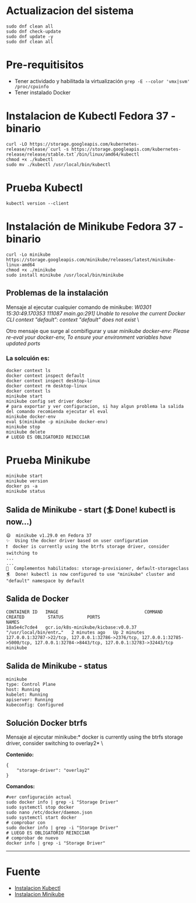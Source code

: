 # Actualizacion del sistema

```
sudo dnf clean all
sudo dnf check-update
sudo dnf update -y
sudo dnf clean all
```
# Pre-requitisitos

- Tener actividado y habilitada la virtualización `grep -E --color 'vmx|svm' /proc/cpuinfo`
- Tener instalado Docker


# Instalacion de Kubectl Fedora 37 - binario

```
curl -LO https://storage.googleapis.com/kubernetes-release/release/`curl -s https://storage.googleapis.com/kubernetes-release/release/stable.txt`/bin/linux/amd64/kubectl
chmod +x ./kubectl
sudo mv ./kubectl /usr/local/bin/kubectl
```

# Prueba Kubectl
`kubectl version --client`


# Instalación de Minikube Fedora 37 - binario

```
curl -Lo minikube https://storage.googleapis.com/minikube/releases/latest/minikube-linux-amd64
chmod +x ./minikube
sudo install minikube /usr/local/bin/minikube
```

## Problemas de la instalación
Mensaje al ejecutar cualquier comando de minikube: *W0301 15:30:49.170353  111087 main.go:291] Unable to resolve the current Docker CLI context "default": context "default" does not exist* \

Otro mensaje que surge al combifigurar y usar *minikube docker-env*: *Please re-eval your docker-env, To ensure your environment variables have updated ports*

### La solcuión es:

```
docker context ls
docker context inspect default
docker context inspect desktop-linux
docker context rm desktop-linux
docker context ls
minikube start 
minikube config set driver docker
# para exportar y ver configuracion, si hay algun problema la salida del comando recomienda ejecutar el eval
minikube docker-env  
eval $(minikube -p minikube docker-env)
minikube stop
minikube delete
# LUEGO ES OBLIGATORIO REINICIAR
```

# Prueba Minikube
```
minikube start
minikube version
docker ps -a
minikube status
```

## Salida de Minikube - start (🏄  Done! kubectl is now...)
```
😄  minikube v1.29.0 en Fedora 37
✨  Using the docker driver based on user configuration
❗  docker is currently using the btrfs storage driver, consider switching to
...
...
🌟  Complementos habilitados: storage-provisioner, default-storageclass
🏄  Done! kubectl is now configured to use "minikube" cluster and "default" namespace by default
```

## Salida de Docker
```
CONTAINER ID   IMAGE                                 COMMAND                  CREATED         STATUS         PORTS                                                                                                                                  NAMES
18a5e4c7cde4   gcr.io/k8s-minikube/kicbase:v0.0.37   "/usr/local/bin/entr…"   2 minutes ago   Up 2 minutes   127.0.0.1:32787->22/tcp, 127.0.0.1:32786->2376/tcp, 127.0.0.1:32785->5000/tcp, 127.0.0.1:32784->8443/tcp, 127.0.0.1:32783->32443/tcp   minikube
```

## Salida de Minikube - status
```
minikube
type: Control Plane
host: Running
kubelet: Running
apiserver: Running
kubeconfig: Configured
```

## Solución Docker btrfs
Mensaje al ejecutar minikube:* docker is currently using the btrfs storage driver, consider switching to overlay2* \


**Contenido:**
```
{
    "storage-driver": "overlay2"
}
```

**Comandos:**
```
#ver configuración actual
sudo docker info | grep -i "Storage Driver"
sudo systemctl stop docker
sudo nano /etc/docker/daemon.json
sudo systemctl start docker
# comprobar con
sudo docker info | grep -i "Storage Driver"
# LUEGO ES OBLIGATORIO REINICIAR
# comprobar de nuevo
docker info | grep -i "Storage Driver"
```



***

# Fuente

- [Instalacion Kubectl](https://k8s-docs.netlify.app/en/docs/tasks/tools/install-kubectl/)
- [Instalacion Minikube](https://k8s-docs.netlify.app/en/docs/tasks/tools/install-minikube/)


